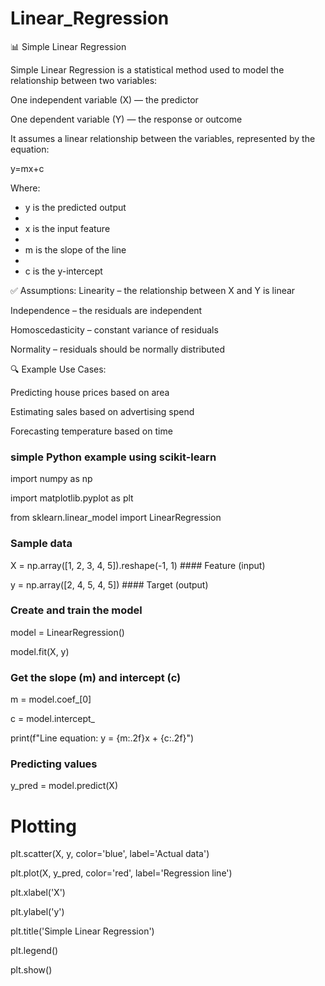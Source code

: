 # Linear_Regression

📊 Simple Linear Regression

Simple Linear Regression is a statistical method used to model the relationship between two variables:


One independent variable (X) — the predictor


One dependent variable (Y) — the response or outcome


It assumes a linear relationship between the variables, represented by the equation:


y=mx+c

Where:

- y is the predicted output
- 
- x is the input feature
- 
- m is the slope of the line
- 
- c is the y-intercept
  

✅ Assumptions:
Linearity – the relationship between X and Y is linear

Independence – the residuals are independent

Homoscedasticity – constant variance of residuals

Normality – residuals should be normally distributed


🔍 Example Use Cases:


Predicting house prices based on area


Estimating sales based on advertising spend


Forecasting temperature based on time

###  simple Python example using scikit-learn

import numpy as np

import matplotlib.pyplot as plt

from sklearn.linear_model import LinearRegression

### Sample data

X = np.array([1, 2, 3, 4, 5]).reshape(-1, 1)  #### Feature (input)

y = np.array([2, 4, 5, 4, 5])                #### Target (output)

### Create and train the model
model = LinearRegression()

model.fit(X, y)

### Get the slope (m) and intercept (c)
m = model.coef_[0]

c = model.intercept_

print(f"Line equation: y = {m:.2f}x + {c:.2f}")

### Predicting values
y_pred = model.predict(X)

# Plotting
plt.scatter(X, y, color='blue', label='Actual data')

plt.plot(X, y_pred, color='red', label='Regression line')

plt.xlabel('X')

plt.ylabel('y')

plt.title('Simple Linear Regression')

plt.legend()

plt.show()
